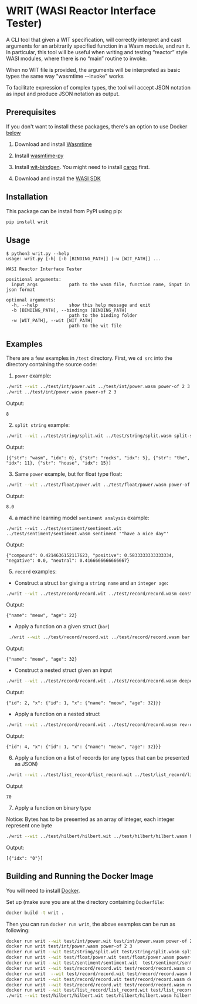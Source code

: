 # WRIT (WASI Reactor Interface Tester)

A CLI tool that given a WIT specification, will correctly interpret and cast arguments for an arbitrarily specified function in a Wasm module, and run it.  In particular, this tool will be useful when writing and testing “reactor” style WASI modules, where there is no “main” routine to invoke.

When no WIT file is provided, the arguments will be interpreted as basic types the same way "wasmtime --invoke" works

To facilitate expression of complex types, the tool will accept JSON notation as input and produce JSON notation as output.

## Prerequisites
If you don't want to install these packages, there's an option to use Docker [below](#building-and-running-the-docker-image)
1. Download and install [Wasmtime](https://wasmtime.dev/)

2. Install [wasmtime-py](https://github.com/bytecodealliance/wasmtime-py)

3. Install [wit-bindgen](https://github.com/bytecodealliance/wit-bindgen). You might need to install [cargo](https://doc.rust-lang.org/cargo/getting-started/installation.html) first.

4. Download and install the [WASI SDK](https://github.com/WebAssembly/wasi-sdk/releases/tag/wasi-sdk-14)

## Installation
This package can be install from PyPI using pip:
```sh
pip install writ
```

## Usage
```console
$ python3 writ.py --help
usage: writ.py [-h] [-b [BINDING_PATH]] [-w [WIT_PATH]] ...

WASI Reactor Interface Tester

positional arguments:
  input_args            path to the wasm file, function name, input in json format

optional arguments:
  -h, --help            show this help message and exit
  -b [BINDING_PATH], --bindings [BINDING_PATH]
                        path to the binding folder
  -w [WIT_PATH], --wit [WIT_PATH]
                        path to the wit file
```

## Examples 
There are a few examples in `/test` directory. First, we `cd src` into the directory containing the source code:
1. `power` example: 
```sh
./writ --wit ../test/int/power.wit ../test/int/power.wasm power-of 2 3
./writ ../test/int/power.wasm power-of 2 3
```
Output:
```console
8
```

2. `split string` example:
```sh
./writ --wit ../test/string/split.wit ../test/string/split.wasm split-str '"wasm_rocks_the_house"' '"_"'
```
Output:
```console
[{"str": "wasm", "idx": 0}, {"str": "rocks", "idx": 5}, {"str": "the", "idx": 11}, {"str": "house", "idx": 15}]
```

3. Same `power` example, but for float type
float:
```sh
./writ --wit ../test/float/power.wit ../test/float/power.wasm power-of 2.0 3.0
```
Output:
```console
8.0
```
4. a machine learning model `sentiment analysis` example:
```
./writ --wit ../test/sentiment/sentiment.wit  ../test/sentiment/sentiment.wasm sentiment '"have a nice day"'
```
Output:
```console
{"compound": 0.4214636152117623, "positive": 0.5833333333333334, "negative": 0.0, "neutral": 0.4166666666666667}
```

5. `record` examples:
* Construct a struct `bar` giving a `string name` and an `integer age`:
```sh
./writ --wit ../test/record/record.wit ../test/record/record.wasm construct-bar '"meow"' 22
```
Output:
```console
{"name": "meow", "age": 22}
```
* Apply a function on a given struct (`bar`)
```sh
 ./writ --wit ../test/record/record.wit ../test/record/record.wasm bar '{"name": "meow", "age": 22}'
```
Output:
```console
{"name": "meow", "age": 32}
```

* Construct a nested struct given an input
```sh
./writ --wit ../test/record/record.wit ../test/record/record.wasm deeper-bar '{"name": "meow", "age": 22}'
```
Output:
```console
{"id": 2, "x": {"id": 1, "x": {"name": "meow", "age": 32}}}
```

* Apply a function on a nested struct
```sh
./writ --wit ../test/record/record.wit ../test/record/record.wasm rev-deeper-bar '{"id": 2, "x": {"id": 1, "x": {"name": "meow", "age": 32}}}'
```
Output:
```console
{"id": 4, "x": {"id": 1, "x": {"name": "meow", "age": 32}}}
```

6. Apply a function on a list of records (or any types that can be presented as JSON)
```sh
./writ --wit ../test/list_record/list_record.wit ../test/list_record/list_record.wasm test-list-record '[{"name": "doggo", "age": 42}, {"name":"meow", "age":28}]'
```
Output
```console
70
```
7. Apply a function on binary type

Notice: Bytes has to be presented as an array of integer, each integer represent one byte
```sh
./writ --wit ../test/hilbert/hilbert.wit ../test/hilbert/hilbert.wasm hilbert-encode '{"vec": [19,2,20,56,6,2,25,19], "min-value": 1.0, "max-value": 3.0, "scale": 6.0}'
```
Output:
```console
[{"idx": "0"}]
```

## Building and Running the Docker Image
You will need to install [Docker](https://docs.docker.com/engine/install/).

Set up (make sure you are at the directory containing `Dockerfile`:
```sh
docker build -t writ .
```

Then you can run `docker run writ`, the above examples can be run as following:
```sh
docker run writ --wit test/int/power.wit test/int/power.wasm power-of 2 3
docker run writ test/int/power.wasm power-of 2 3
docker run writ --wit test/string/split.wit test/string/split.wasm split-str '"wasm_rocks_the_house"' '"_"'
docker run writ --wit test/float/power.wit test/float/power.wasm power-of 2.0 3.0
docker run writ --wit test/sentiment/sentiment.wit  test/sentiment/sentiment.wasm sentiment '"have a nice day"'
docker run writ --wit test/record/record.wit test/record/record.wasm construct-bar '"meow"' 22
docker run writ  --wit test/record/record.wit test/record/record.wasm bar '{"name": "meow", "age": 22}'
docker run writ --wit test/record/record.wit test/record/record.wasm deeper-bar '{"name": "meow", "age": 22}'
docker run writ --wit test/record/record.wit test/record/record.wasm rev-deeper-bar '{"id": 2, "x": {"id": 1, "x": {"name": "meow", "age": 32}}}'
docker run writ --wit test/list_record/list_record.wit test/list_record/list_record.wasm test-list-record '[{"name": "doggo", "age": 42}, {"name":"meow", "age":28}]'
./writ --wit test/hilbert/hilbert.wit test/hilbert/hilbert.wasm hilbert-encode '{"vec": [19,2,20,56,6,2,25,19], "min-value": 1.0, "max-value": 3.0, "scale": 6.0}'
```
